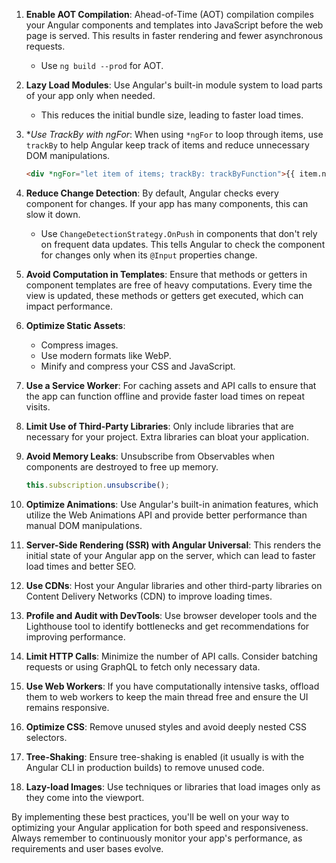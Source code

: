 
1. **Enable AOT Compilation**: Ahead-of-Time (AOT) compilation compiles your Angular components and templates into JavaScript before the web page is served. This results in faster rendering and fewer asynchronous requests. 
   - Use `ng build --prod` for AOT.

2. **Lazy Load Modules**: Use Angular's built-in module system to load parts of your app only when needed. 
   - This reduces the initial bundle size, leading to faster load times.

3. **Use TrackBy with *ngFor**: When using `*ngFor` to loop through items, use `trackBy` to help Angular keep track of items and reduce unnecessary DOM manipulations.
   ```html
   <div *ngFor="let item of items; trackBy: trackByFunction">{{ item.name }}</div>
   ```

4. **Reduce Change Detection**: By default, Angular checks every component for changes. If your app has many components, this can slow it down.
   - Use `ChangeDetectionStrategy.OnPush` in components that don't rely on frequent data updates. This tells Angular to check the component for changes only when its `@Input` properties change.
  
5. **Avoid Computation in Templates**: Ensure that methods or getters in component templates are free of heavy computations. Every time the view is updated, these methods or getters get executed, which can impact performance.
  
6. **Optimize Static Assets**: 
   - Compress images.
   - Use modern formats like WebP.
   - Minify and compress your CSS and JavaScript.
  
7. **Use a Service Worker**: For caching assets and API calls to ensure that the app can function offline and provide faster load times on repeat visits.

8. **Limit Use of Third-Party Libraries**: Only include libraries that are necessary for your project. Extra libraries can bloat your application.
  
9. **Avoid Memory Leaks**: Unsubscribe from Observables when components are destroyed to free up memory.
   ```typescript
   this.subscription.unsubscribe();
   ```

10. **Optimize Animations**: Use Angular's built-in animation features, which utilize the Web Animations API and provide better performance than manual DOM manipulations.

11. **Server-Side Rendering (SSR) with Angular Universal**: This renders the initial state of your Angular app on the server, which can lead to faster load times and better SEO.

12. **Use CDNs**: Host your Angular libraries and other third-party libraries on Content Delivery Networks (CDN) to improve loading times.

13. **Profile and Audit with DevTools**: Use browser developer tools and the Lighthouse tool to identify bottlenecks and get recommendations for improving performance.

14. **Limit HTTP Calls**: Minimize the number of API calls. Consider batching requests or using GraphQL to fetch only necessary data.

15. **Use Web Workers**: If you have computationally intensive tasks, offload them to web workers to keep the main thread free and ensure the UI remains responsive.

16. **Optimize CSS**: Remove unused styles and avoid deeply nested CSS selectors.

17. **Tree-Shaking**: Ensure tree-shaking is enabled (it usually is with the Angular CLI in production builds) to remove unused code.

18. **Lazy-load Images**: Use techniques or libraries that load images only as they come into the viewport.

By implementing these best practices, you'll be well on your way to optimizing your Angular application for both speed and responsiveness. Always remember to continuously monitor your app's performance, as requirements and user bases evolve.